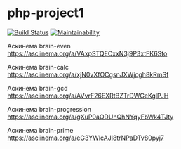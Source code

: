 # php-project1

[![Build Status](https://travis-ci.org/reymezis/php-project-lvl1.svg?branch=master)](https://travis-ci.org/reymezis/php-project-lvl1)
[![Maintainability](https://api.codeclimate.com/v1/badges/16ba28fbe4179f7425ec/maintainability)](https://codeclimate.com/github/reymezis/php-project-lvl1/maintainability)

Аскинема brain-even
https://asciinema.org/a/VAxpSTQECxxN3j9P3xtFK6Sto

Аскинема brain-calc
https://asciinema.org/a/xjN0vXfOCgsnJXWjcgh8kRmSf

Аскинема brain-gcd
https://asciinema.org/a/AVvrF26EXRtBZTrDWGeKglPJH

Аскинема brain-progression
https://asciinema.org/a/gXuP0aODUnQhNYqyFbWk4TJty

Аскинема brain-prime
https://asciinema.org/a/eG3YWlcAJl8trNPaDTv80pyj7
